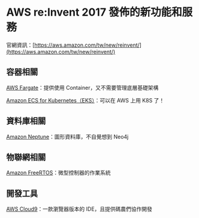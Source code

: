 # AWS re:Invent 2017 發佈的新功能和服務

官網資訊：[https://aws.amazon.com/tw/new/reinvent/](https://aws.amazon.com/tw/new/reinvent/)

## 容器相關

[AWS Fargate](https://aws.amazon.com/tw/about-aws/whats-new/2017/11/introducing-aws-fargate-a-technology-to-run-containers-without-managing-infrastructure/ "Fargate")：提供使用 Container，又不需要管理底層基礎架構

[Amazon ECS for Kubernetes（EKS）](https://aws.amazon.com/tw/about-aws/whats-new/2017/11/introducing-amazon-elastic-container-service-for-kubernetes/ "EKS")：可以在 AWS 上用 K8S 了！

## 資料庫相關

[Amazon Neptune](https://aws.amazon.com/tw/about-aws/whats-new/2017/11/amazon-neptune-fast-reliable-graph-database-built-for-the-cloud/ "Neptune")：圖形資料庫，不自覺想到 Neo4j

## 物聯網相關

[Amazon FreeRTOS](https://aws.amazon.com/tw/freertos/)：微型控制器的作業系統

## 開發工具

[AWS Cloud9](https://aws.amazon.com/tw/about-aws/whats-new/2017/11/introducing-aws-cloud9/ "AWS Cloud9")：一款瀏覽器版本的 IDE，且提供碼農們協作開發

